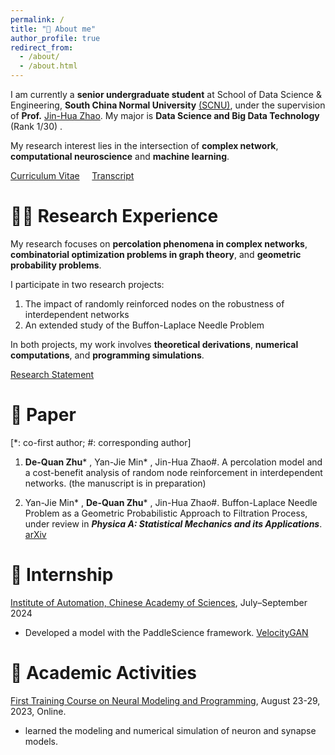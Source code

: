 ```yaml
---
permalink: /
title: "📖 About me"
author_profile: true
redirect_from: 
  - /about/
  - /about.html
---
```

I am currently a **senior undergraduate student** at School of Data Science & Engineering, **South China Normal University** [(SCNU)](https://www.scnu.edu.cn/), under the supervision of **Prof.** [Jin-Hua Zhao](http://ds.scnu.edu.cn/a/20221109/116.html). My major is **Data Science and Big Data Technology** (Rank 1/30) .

My research interest lies in the intersection of **complex network**, **computational neuroscience** and **machine learning**.

[Curriculum Vitae](./assets/CV.pdf) &nbsp;&nbsp;&nbsp; [Transcript](./assets/Transcript.pdf)



# 👨‍🔬 Research Experience

My research focuses on **percolation phenomena in complex networks**, **combinatorial optimization problems in graph theory**, and **geometric probability problems**.

I participate in two research projects:

1. The impact of randomly reinforced nodes on the robustness of interdependent networks
2. An extended study of the Buffon-Laplace Needle Problem

In both projects, my work involves **theoretical derivations**, **numerical computations**, and **programming simulations**. 

[Research Statement](./assets/RS.pdf)



# 📝 Paper

[*: co-first author; #: corresponding author]

1. **De-Quan Zhu*** , Yan-Jie Min* , Jin-Hua Zhao#. A percolation model and a cost-benefit analysis of random node reinforcement in interdependent networks. (the manuscript is in preparation)

2. Yan-Jie Min* , **De-Quan Zhu*** , Jin-Hua Zhao#. Buffon-Laplace Needle Problem as a Geometric Probabilistic Approach to Filtration Process, under review in ***Physica A: Statistical Mechanics and its Applications***. [arXiv](https://arxiv.org/abs/2402.06670)

# 🧱 Internship
[Institute of Automation, Chinese Academy of Sciences](http://english.ia.cas.cn/), July–September 2024
- Developed a model with the PaddleScience framework. [VelocityGAN](https://paddlescience-docs.readthedocs.io/zh-cn/latest/zh/examples/velocity_gan/)

# 🧠 Academic Activities
[First Training Course on Neural Modeling and Programming](https://github.com/brainpy/1st-neural-modeling-and-programming-course), August 23-29, 2023, Online.
- learned the modeling and numerical simulation of neuron and synapse models.
